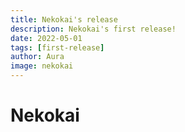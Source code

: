 ```yaml
---
title: Nekokai's release
description: Nekokai's first release!
date: 2022-05-01
tags: [first-release]
author: Aura
image: nekokai
---
```


# Nekokai
